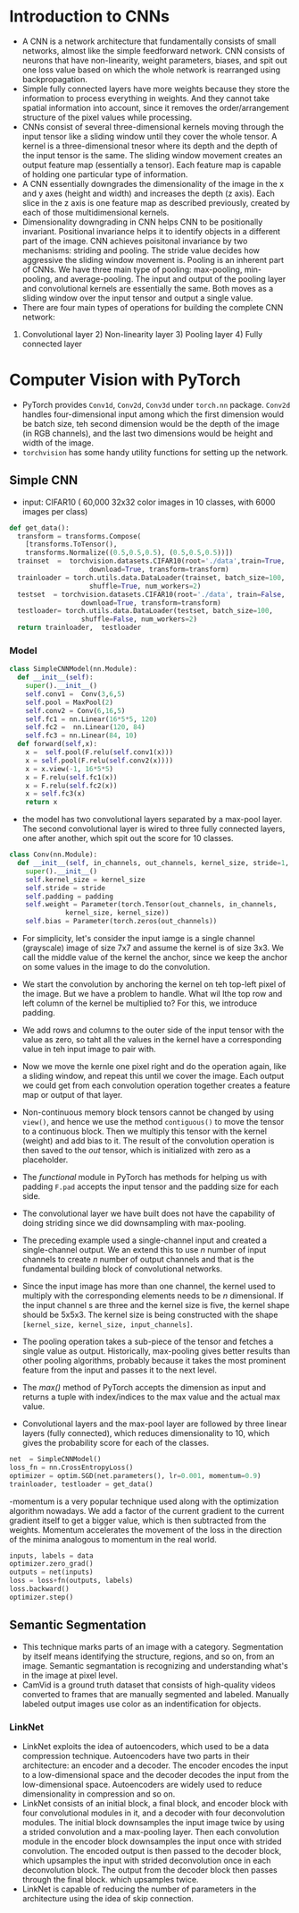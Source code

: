 # Introduction to CNNs
- A CNN is a network architecture that  fundamentally consists of small networks,
almost like the simple feedforward network. CNN consists of neurons that have
non-linearity, weight parameters, biases, and spit out one loss value based on which
the whole  network is rearranged using backpropagation.
- Simple fully connected layers have more weights  because they store the information
to  process everything in weights. And they cannot take spatial information 
into account,  since it removes  the order/arrangement structure of the 
pixel values while processing. 
- CNNs consist of several three-dimensional kernels moving through the input tensor
like a sliding window until they cover the whole tensor. 
A kernel is a three-dimensional tnesor where its depth and the depth of the input
tensor is the same. The sliding window movement creates an output feature map
(essentially a tensor). Each feature map is capable of holding one particular type of 
information. 
- A CNN essentially downgrades the dimensionality of the image in the 
x and y axes (height and width) and increases the depth (z axis). 
Each slice in the z axis is one feature map as described previously, 
created by each of those multidimensional kernels. 
- Dimensionality downgrading in CNN helps CNN to be positionally invariant. 
Positional invariance helps it to  identify objects in a different part of the image.
CNN achieves poisitonal invariance by two mechanisms: striding and pooling. 
The stride value decides how aggressive the sliding window movement is.
Pooling is an inherent part of CNNs. We have three main type of pooling:
max-pooling, min-pooling, and average-pooling. 
The input and output of the pooling layer and convolutional kernels are essentially 
the same. Both moves as a sliding window over the input tensor and output a single
value. 
- There are  four main types of operations for building  the complete CNN network:
1) Convolutional layer 2) Non-linearity  layer 3) Pooling layer 4) Fully connected layer 

# Computer Vision with PyTorch
- PyTorch provides `Conv1d`, `Conv2d`, `Conv3d` under `torch.nn` package. 
`Conv2d` handles four-dimensional input among which the first dimension would be 
batch size, teh second dimension would be the depth of the image (in RGB channels), 
and the last two dimensions would be height and width of the image. 
- `torchvision` has some handy utility functions for setting up the  network.

## Simple CNN 
- input: CIFAR10 ( 60,000 32x32 color images in 10 classes, with 6000 images per class)

```python
def get_data():
  transform = transforms.Compose(
    [transforms.ToTensor(), 
    transforms.Normalize((0.5,0.5,0.5), (0.5,0.5,0.5))])
  trainset  =  torchvision.datasets.CIFAR10(root='./data',train=True, 
                    download=True, transform=transform)
  trainloader = torch.utils.data.DataLoader(trainset, batch_size=100,
                    shuffle=True, num_workers=2)
  testset  = torchvision.datasets.CIFAR10(root='./data', train=False,
                  download=True, transform=transform)
  testloader= torch.utils.data.DataLoader(testset, batch_size=100, 
                  shuffle=False, num_workers=2)
  return trainloader,  testloader 
```

### Model 
```python
class SimpleCNNModel(nn.Module):
  def __init__(self):
    super().__init__()
    self.conv1 =  Conv(3,6,5)
    self.pool = MaxPool(2)
    self.conv2 = Conv(6,16,5)
    self.fc1 = nn.Linear(16*5*5, 120)
    self.fc2 =  nn.Linear(120, 84)
    self.fc3 = nn.Linear(84, 10)
  def forward(self,x):
    x =  self.pool(F.relu(self.conv1(x)))
    x = self.pool(F.relu(self.conv2(x))))
    x = x.view(-1, 16*5*5)
    x = F.relu(self.fc1(x))
    x = F.relu(self.fc2(x))
    x = self.fc3(x)
    return x 
```

- the model has two convolutional layers separated by a max-pool layer. 
The  second convolutional layer is wired to  three fully connected  layers, one after another, which spit out  the score for 10  classes. 

```python
class Conv(nn.Module):
  def __init__(self, in_channels, out_channels, kernel_size, stride=1, padding=0):
    super().__init__()
    self.kernel_size = kernel_size
    self.stride = stride
    self.padding = padding
    self.weight = Parameter(torch.Tensor(out_channels, in_channels, 
              kernel_size, kernel_size))
    self.bias = Parameter(torch.zeros(out_channels))
```

- For simplicity, let's consider the input iamge is a single channel (grayscale)
image of size 7x7 and assume the  kernel is of size 3x3. We call the middle  value of the  kernel the anchor, since we  keep the  anchor on some values in the  image to do the convolution. 
-  We start the convolution by anchoring the kernel on teh  top-left pixel of the  image. But  we have a problem to  handle. What wil lthe top row and left column of the  kernel be  multiplied to? For this, we introduce padding. 
- We add rows and columns to the outer side of the  input  tensor with the value as zero, so taht  all the values in the kernel have a  corresponding value in teh input image to pair with. 
- Now we  move the  kernle one pixel right and do the operation again, like a  sliding window, and repeat this until we cover the image. Each output we could get 
from each convolution operation together creates a feature map or output of that layer.
- Non-continuous memory block tensors cannot be  changed by using  `view()`, and hence we use the method `contiguous()` to move the tensor to  a continuous block.
Then we multiply this tensor with  the kernel (weight) and add bias to  it.
The result of the convolution operation is then saved to  the *out* tensor, which is initialized with zero as a  placeholder. 
- The *functional* module in PyTorch  has methods for helping us with padding `F.pad` accepts the input tensor and the padding size for each side. 
- The convolutional layer  we have built does not have the capability of doing  striding since  we did downsampling with max-pooling. 
- The preceding example used a single-channel input and created a single-channel output. We an extend this to use *n* number of input channels to  create *n* number  of output channels and that  is the  fundamental building block of convolutional networks. 
- Since the  input image  has more than one channel, the kernel used to multiply with the corresponding elements needs to be  *n* dimensional. If the input channel s are three and the kernel size is five, the  kernel shape should be 5x5x3.
The kernel size is being constructed with the shape `[kernel_size, kernel_size, input_channels]`. 

- The pooling  operation takes a sub-piece of the  tensor and fetches a single value  as output.  Historically, max-pooling  gives better results  than other pooling algorithms, probably because it takes the most prominent feature from the  input and passes it to the  next  level. 
- The *max()* method of PyTorch accepts the dimension as input and returns a tuple with index/indices to the max value and the actual max value. 
- Convolutional layers and the max-pool layer are followed by three linear  layers (fully connected), which reduces dimensionality to 10, which gives the  probability score for each of the classes. 

```python
net  = SimpleCNNModel()
loss_fn = nn.CrossEntropyLoss()
optimizer = optim.SGD(net.parameters(), lr=0.001, momentum=0.9)
trainloader, testloader = get_data()
```

-momentum is a very popular technique used along with  the optimization algorithm nowadays. We add a factor of the current gradient to the current  gradient itself to get a bigger value, which is then subtracted from the weights. Momentum accelerates the  movement of the  loss in the  direction of the minima analogous to  momentum in the  real world. 

```python
inputs, labels = data
optimizer.zero_grad()
outputs = net(inputs)
loss = loss+fn(outputs, labels)
loss.backward()
optimizer.step()
```

##  Semantic Segmentation
- This technique  marks parts of an image with a category. Segmentation by itself means identifying the structure, regions, and so on, from an image. Semantic segmantation is recognizing and understanding what's in the image at pixel level. 
- CamVid is a ground truth  dataset that consists of high-quality videos converted to  frames that  are manually segmented and labeled. Manually labeled output images use color as an indentification for objects. 

### LinkNet
- LinkNet exploits the idea of autoencoders, which used to be a data  compression technique. Autoencoders have two parts in their  architecture: an encoder and a decoder. The encoder encodes the input to  a low-dimensional space and the decoder decodes the input from the low-dimensional space. Autoencoders are widely used to reduce dimensionality in compression and so on. 
- LinkNet consists of an initial block, a final block, and encoder block with  four convolutional modules in it,  and a decoder with four deconvolution modules. 
The initial block downsamples the input image twice by using a strided convolution and a max-pooling layer. Then each convolution module in the encoder block downsamples the input once with strided convolution. The encoded output is then passed to the decoder block, which upsamples the input  with strided deconvolution once in each deconvolution block. The output from the decoder block then passes through  the final block. which upsamples twice. 
- LinkNet is capable of reducing the number of parameters in  the architecture using  the idea of skip connection. 

